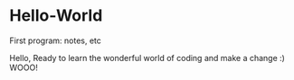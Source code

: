 # Hello-World
First program: notes, etc

Hello,
Ready to learn the wonderful world of coding and make a change :)
WOOO!
